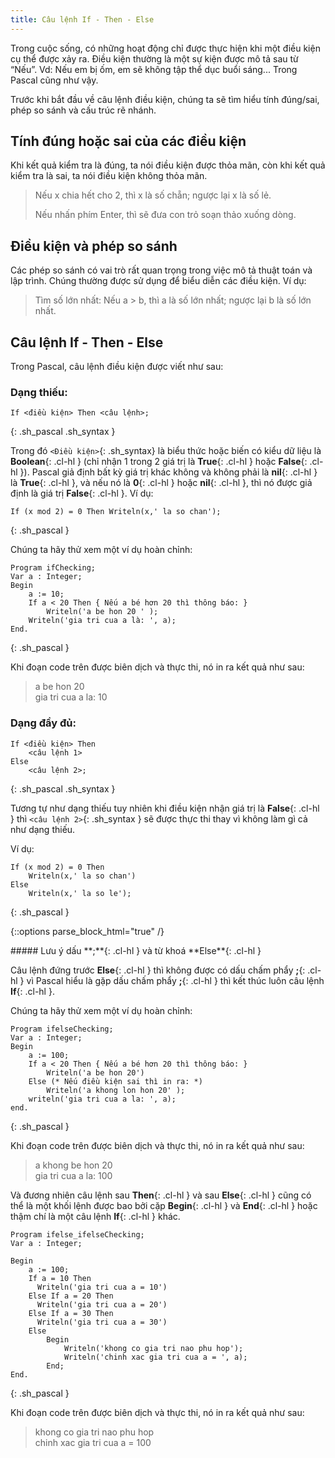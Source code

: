 ```yaml
---
title: Câu lệnh If - Then - Else
---
```


Trong cuộc sống, có những hoạt động chỉ được thực hiện khi một điều kiện cụ thể được xảy ra. Điều kiện thường là một sự kiện được mô tả sau từ “Nếu”. Vd: Nếu em bị ốm, em sẽ không tập thể dục buổi sáng... Trong Pascal cũng như vậy.

Trước khi bắt đầu về câu lệnh điều kiện, chúng ta sẽ tìm hiểu tính đúng/sai, phép so sánh và cấu trúc rẽ nhánh.

## Tính đúng hoặc sai của các điều kiện

Khi kết quả kiểm tra là đúng, ta nói điều kiện được thỏa mãn, còn khi kết quả kiểm tra là sai, ta nói điều kiện không thỏa mãn.

> Nếu x chia hết cho 2, thì x là số chẵn; ngược lại x là số lẻ.
>
> Nếu nhấn phím Enter, thì sẽ đưa con trỏ soạn thảo xuống dòng.

## Điều kiện và phép so sánh

Các phép so sánh có vai trò rất quan trọng trong việc mô tả thuật toán và lập trình. Chúng thường được sử dụng để biểu diễn các điều kiện. Ví dụ:

> Tìm số lớn nhất: Nếu a > b, thì a là số lớn nhất; ngược lại b là số lớn nhất.

## Câu lệnh If - Then - Else

Trong Pascal, câu lệnh điều kiện được viết như sau:

### Dạng thiếu:

```
If <điều kiện> Then <câu lệnh>; 
```
{: .sh_pascal .sh_syntax }

Trong đó `<Điều kiện>`{: .sh_syntax} là biểu thức hoặc biến có kiểu dữ liệu là **Boolean**{: .cl-hl } (chỉ nhận 1 trong 2 giá trị là **True**{: .cl-hl } hoặc **False**{: .cl-hl }). Pascal giả định bất kỳ giá trị khác không và không phải là **nil**{: .cl-hl } là **True**{: .cl-hl }, và nếu nó là **0**{: .cl-hl } hoặc **nil**{: .cl-hl }, thì nó được giả định là giá trị **False**{: .cl-hl }. Ví dụ:

```
If (x mod 2) = 0 Then Writeln(x,' la so chan');
```
{: .sh_pascal }

Chúng ta hãy thử xem một ví dụ hoàn chỉnh:

```
Program ifChecking;
Var a : Integer;
Begin
    a := 10;  
    If a < 20 Then { Nếu a bé hơn 20 thì thông báo: }
        Writeln('a be hon 20 ' );
    Writeln('gia tri cua a là: ', a);
End.
```
{: .sh_pascal }

Khi đoạn code trên được biên dịch và thực thi, nó in ra kết quả như sau:

> a be hon 20  
> gia tri cua a la: 10

### Dạng đầy đủ:

```
If <điều kiện> Then 
    <câu lệnh 1> 
Else 
    <câu lệnh 2>; 
```
{: .sh_pascal .sh_syntax }

Tương tự như dạng thiếu tuy nhiên khi điều kiện nhận giá trị là **False**{: .cl-hl } thì `<câu lệnh 2>`{: .sh_syntax } sẽ được thực thi thay vì không làm gì cả như dạng thiếu.

Ví dụ:

```
If (x mod 2) = 0 Then 
    Writeln(x,' la so chan') 
Else 
    Writeln(x,' la so le');
```
{: .sh_pascal }

{::options parse_block_html="true" /}
<div class="note info">
##### Lưu ý dấu **;**{: .cl-hl } và từ khoá **Else**{: .cl-hl }

Câu lệnh đứng trước **Else**{: .cl-hl } thì không được có dấu chấm phẩy **;**{: .cl-hl } vì Pascal hiểu là gặp dấu chấm phẩy **;**{: .cl-hl } thì kết thúc luôn câu lệnh **If**{: .cl-hl }.
</div>

Chúng ta hãy thử xem một ví dụ hoàn chỉnh:

```
Program ifelseChecking;
Var a : Integer;
Begin
    a := 100;
    If a < 20 Then { Nếu a bé hơn 20 thì thông báo: }
        Writeln('a be hon 20')
    Else (* Nếu điều kiện sai thì in ra: *) 
        Writeln('a khong lon hon 20' );
    writeln('gia tri cua a la: ', a);
end.
```
{: .sh_pascal }

Khi đoạn code trên được biên dịch và thực thi, nó in ra kết quả như sau:

> a khong be hon 20  
> gia tri cua a la: 100

Và đương nhiên câu lệnh sau **Then**{: .cl-hl } và sau **Else**{: .cl-hl } cũng có thể là một khối lệnh được bao bởi cặp **Begin**{: .cl-hl } và **End**{: .cl-hl } hoặc thậm chí là một câu lệnh **If**{: .cl-hl } khác.

```
Program ifelse_ifelseChecking;
Var a : Integer;

Begin
    a := 100;
    If a = 10 Then
      Writeln('gia tri cua a = 10')
    Else If a = 20 Then
      Writeln('gia tri cua a = 20')
    Else If a = 30 Then 
      Writeln('gia tri cua a = 30')
    Else
        Begin
            Writeln('khong co gia tri nao phu hop');
            Writeln('chinh xac gia tri cua a = ', a);
        End;
End.
```
{: .sh_pascal }

Khi đoạn code trên được biên dịch và thực thi, nó in ra kết quả như sau:

> khong co gia tri nao phu hop  
> chinh xac gia tri cua a = 100